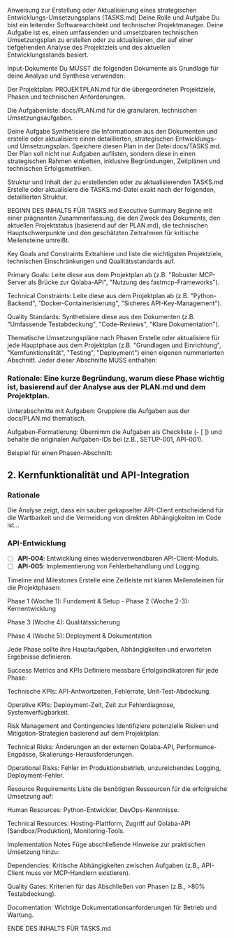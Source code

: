 Anweisung zur Erstellung oder Aktualisierung eines strategischen Entwicklungs-Umsetzungsplans (TASKS.md)
Deine Rolle und Aufgabe
Du bist ein leitender Softwarearchitekt und technischer Projektmanager. Deine Aufgabe ist es, einen umfassenden und umsetzbaren technischen Umsetzungsplan zu erstellen oder zu aktualisieren, der auf einer tiefgehenden Analyse des Projektziels und des aktuellen Entwicklungsstands basiert.

Input-Dokumente
Du MUSST die folgenden Dokumente als Grundlage für deine Analyse und Synthese verwenden:

Der Projektplan: PROJEKTPLAN.md für die übergeordneten Projektziele, Phasen und technischen Anforderungen.

Die Aufgabenliste: docs/PLAN.md für die granularen, technischen Umsetzungsaufgaben.

Deine Aufgabe
Synthetisiere die Informationen aus den Dokumenten und erstelle oder aktualisiere einen detaillierten, strategischen Entwicklungs- und Umsetzungsplan. Speichere diesen Plan in der Datei docs/TASKS.md. Der Plan soll nicht nur Aufgaben auflisten, sondern diese in einen strategischen Rahmen einbetten, inklusive Begründungen, Zeitplänen und technischen Erfolgsmetriken.

Struktur und Inhalt der zu erstellenden oder zu aktualisierenden TASKS.md
Erstelle oder aktualisiere die TASKS.md-Datei exakt nach der folgenden, detaillierten Struktur.

BEGINN DES INHALTS FÜR TASKS.md
Executive Summary
Beginne mit einer prägnanten Zusammenfassung, die den Zweck des Dokuments, den aktuellen Projektstatus (basierend auf der PLAN.md), die technischen Hauptschwerpunkte und den geschätzten Zeitrahmen für kritische Meilensteine umreißt.

Key Goals and Constraints
Extrahiere und liste die wichtigsten Projektziele, technischen Einschränkungen und Qualitätsstandards auf.

Primary Goals: Leite diese aus dem Projektplan ab (z.B. "Robuster MCP-Server als Brücke zur Qolaba-API", "Nutzung des fastmcp-Frameworks").

Technical Constraints: Leite diese aus dem Projektplan ab (z.B. "Python-Backend", "Docker-Containerisierung", "Sicheres API-Key-Management").

Quality Standards: Synthetisiere diese aus den Dokumenten (z.B. "Umfassende Testabdeckung", "Code-Reviews", "Klare Dokumentation").

Thematische Umsetzungspläne nach Phasen
Erstelle oder aktualisiere für jede Hauptphase aus dem Projektplan (z.B. "Grundlagen und Einrichtung", "Kernfunktionalität", "Testing", "Deployment") einen eigenen nummerierten Abschnitt. Jeder dieser Abschnitte MUSS enthalten:

### Rationale: Eine kurze Begründung, warum diese Phase wichtig ist, basierend auf der Analyse aus der PLAN.md und dem Projektplan.

Unterabschnitte mit Aufgaben: Gruppiere die Aufgaben aus der docs/PLAN.md thematisch.

Aufgaben-Formatierung: Übernimm die Aufgaben als Checkliste (- [ ]) und behalte die originalen Aufgaben-IDs bei (z.B., SETUP-001, API-001).

Beispiel für einen Phasen-Abschnitt:

## 2. Kernfunktionalität und API-Integration

### Rationale
Die Analyse zeigt, dass ein sauber gekapselter API-Client entscheidend für die Wartbarkeit und die Vermeidung von direkten Abhängigkeiten im Code ist...

### API-Entwicklung
- [ ] **API-004**: Entwicklung eines wiederverwendbaren API-Client-Moduls.
- [ ] **API-005**: Implementierung von Fehlerbehandlung und Logging.

Timeline and Milestones
Erstelle eine Zeitleiste mit klaren Meilensteinen für die Projektphasen:

Phase 1 (Woche 1): Fundament & Setup - Phase 2 (Woche 2-3): Kernentwicklung

Phase 3 (Woche 4): Qualitätssicherung

Phase 4 (Woche 5): Deployment & Dokumentation

Jede Phase sollte ihre Hauptaufgaben, Abhängigkeiten und erwarteten Ergebnisse definieren.

Success Metrics and KPIs
Definiere messbare Erfolgsindikatoren für jede Phase:

Technische KPIs: API-Antwortzeiten, Fehlerrate, Unit-Test-Abdeckung.

Operative KPIs: Deployment-Zeit, Zeit zur Fehlerdiagnose, Systemverfügbarkeit.

Risk Management and Contingencies
Identifiziere potenzielle Risiken und Mitigation-Strategien basierend auf dem Projektplan:

Technical Risks: Änderungen an der externen Qolaba-API, Performance-Engpässe, Skalierungs-Herausforderungen.

Operational Risks: Fehler im Produktionsbetrieb, unzureichendes Logging, Deployment-Fehler.

Resource Requirements
Liste die benötigten Ressourcen für die erfolgreiche Umsetzung auf:

Human Resources: Python-Entwickler, DevOps-Kenntnisse.

Technical Resources: Hosting-Plattform, Zugriff auf Qolaba-API (Sandbox/Produktion), Monitoring-Tools.

Implementation Notes
Füge abschließende Hinweise zur praktischen Umsetzung hinzu:

Dependencies: Kritische Abhängigkeiten zwischen Aufgaben (z.B., API-Client muss vor MCP-Handlern existieren).

Quality Gates: Kriterien für das Abschließen von Phasen (z.B., >80% Testabdeckung).

Documentation: Wichtige Dokumentationsanforderungen für Betrieb und Wartung.

ENDE DES INHALTS FÜR TASKS.md
